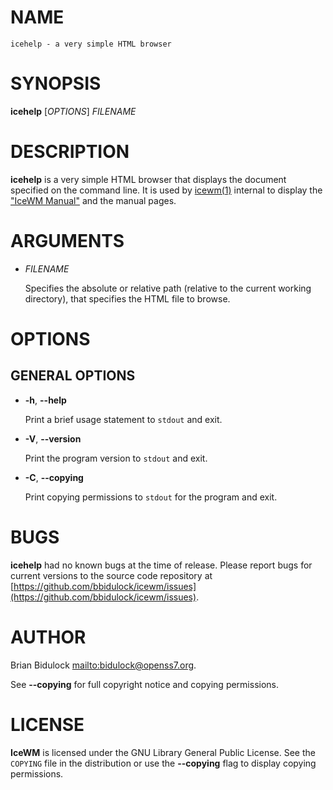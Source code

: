 # NAME

    icehelp - a very simple HTML browser

# SYNOPSIS

**icehelp** \[_OPTIONS_\] _FILENAME_

# DESCRIPTION

**icehelp** is a very simple HTML browser that displays the document
specified on the command line.  It is used by [icewm(1)](icewm.md) internal to
display the ["IceWM Manual"](/manual) and the manual pages.

# ARGUMENTS

- _FILENAME_

    Specifies the absolute or relative path (relative to the current working
    directory), that specifies the HTML file to browse.

# OPTIONS

## GENERAL OPTIONS

- **-h**, **--help**

    Print a brief usage statement to `stdout` and exit.

- **-V**, **--version**

    Print the program version to `stdout` and exit.

- **-C**, **--copying**

    Print copying permissions to `stdout` for the program and exit.

# BUGS

**icehelp** had no known bugs at the time of release.  Please report bugs
for current versions to the source code repository at
[https://github.com/bbidulock/icewm/issues](https://github.com/bbidulock/icewm/issues).

# AUTHOR

Brian Bidulock [mailto:bidulock@openss7.org](mailto:bidulock@openss7.org).

See **--copying** for full copyright notice and copying permissions.

# LICENSE

**IceWM** is licensed under the GNU Library General Public License.
See the `COPYING` file in the distribution or use the **--copying** flag
to display copying permissions.
